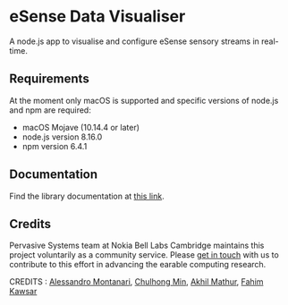 # eSense Data Visualiser
A node.js app to visualise and configure eSense sensory streams in real-time. 

## Requirements
At the moment only macOS is supported and specific versions of node.js and npm are required:
* macOS Mojave (10.14.4 or later)
* node.js version 8.16.0 
* npm version 6.4.1

## Documentation
Find the library documentation at [this link](http://www.esense.io/share/eSense-Visualiser-Documentation.pdf).

## Credits
Pervasive Systems team at Nokia Bell Labs Cambridge maintains this project voluntarily as a community service. Please [get in touch](mailto:info@esense.io) with us to contribute to this effort in advancing the earable computing research.

CREDITS : [Alessandro Montanari](https://www.cl.cam.ac.uk/~am2266/), [Chulhong Min](http://chulhongmin.com/), [Akhil Mathur](https://akhilmathurs.github.io/), [Fahim Kawsar](http://www.fahim-kawsar.net/)
